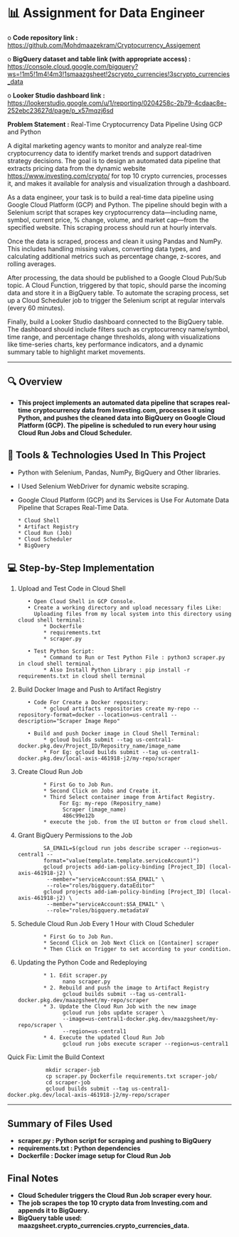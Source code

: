 # 📊 Assignment for Data Engineer

o **Code repository link :** https://github.com/Mohdmaazekram/Cryptocurrency_Assigement

o **BigQuery dataset and table link (with appropriate access) :** https://console.cloud.google.com/bigquery?ws=!1m5!1m4!4m3!1smaazgsheet!2scrypto_currencies!3scrypto_currencies_data

o **Looker Studio dashboard link :** https://lookerstudio.google.com/u/1/reporting/0204258c-2b79-4cdaac8e-252ebc23627d/page/p_x57mqzj6sd


**Problem Statement :** 
Real-Time Cryptocurrency Data Pipeline Using GCP and Python

A digital marketing agency wants to monitor and analyze real-time cryptocurrency data to identify market trends and support datadriven strategy decisions. The goal is to design an automated data pipeline that extracts pricing data from the dynamic website https://www.investing.com/crypto/ for top 10 crypto currencies, processes it, and makes it available for analysis and visualization through a dashboard.

As a data engineer, your task is to build a real-time data pipeline using Google Cloud Platform (GCP) and Python. The pipeline should begin with a Selenium script that scrapes key cryptocurrency data—including name, symbol, current price, % change, volume, and market cap—from the specified website. This scraping process should run at hourly intervals.

Once the data is scraped, process and clean it using Pandas and NumPy. This includes handling missing values, converting data types, and calculating additional metrics such as percentage change, z-scores, and rolling averages.

After processing, the data should be published to a Google Cloud Pub/Sub topic. A Cloud Function, triggered by that topic, should parse the incoming data and store it in a BigQuery table. To automate the scraping process, set up a Cloud Scheduler job to trigger the Selenium script at regular intervals (every 60 minutes).

Finally, build a Looker Studio dashboard connected to the BigQuery table. The dashboard should include filters such as
cryptocurrency name/symbol, time range, and percentage change thresholds, along with visualizations like time-series charts, key
performance indicators, and a dynamic summary table to highlight market movements.

---

## 🔍 Overview

- **This project implements an automated data pipeline that scrapes real-time cryptocurrency data from Investing.com,
processes it using Python, and pushes the cleaned data into BigQuery on Google Cloud Platform (GCP). The pipeline is
scheduled to run every hour using Cloud Run Jobs and Cloud Scheduler.**

## 🔧 Tools & Technologies Used In This Project

- Python with Selenium, Pandas, NumPy, BigQuery and Other libraries.
- I Used Selenium WebDriver for dynamic website scraping.
- Google Cloud Platform (GCP) and its Services is Use For Automate Data Pipeline that Scrapes Real-Time Data.

      * Cloud Shell
      * Artifact Registry
      * Cloud Run (Job)
      * Cloud Scheduler
      * BigQuery

## 💻 Step-by-Step Implementation

1) Upload and Test Code in Cloud Shell
     
          • Open Cloud Shell in GCP Console.
          • Create a working directory and upload necessary files Like:
            Uploading files from my local system into this directory using cloud shell terminal:
               * Dockerfile
               * requirements.txt
               * scraper.py
     
          • Test Python Script:
               * Command to Run or Test Python File : python3 scraper.py in cloud shell terminal.
               * Also Install Python Library : pip install -r requirements.txt in cloud shell terminal
   
2) Build Docker Image and Push to Artifact Registry
   
          • Code For Create a Docker repository:
               * gcloud artifacts repositories create my-repo --repository-format=docker --location=us-central1 --description="Scraper Image Repo"
   
          • Build and push Docker image in Cloud Shell Terminal:
               * gcloud builds submit --tag us-central1-docker.pkg.dev/Project_ID/Repositry_name/image_name
               * For Eg: gcloud builds submit --tag us-central1-docker.pkg.dev/local-axis-461918-j2/my-repo/scraper

3) Create Cloud Run Job

               * First Go to Job Run.
               * Second Click on Jobs and Create it.
               * Third Select container image from Artifact Registry.
                    For Eg: my-repo (Repositry_name)
                     Scraper (image_name)
                     486c99e12b
               * execute the job. from the UI button or from cloud shell.
   
4) Grant BigQuery Permissions to the Job

               SA_EMAIL=$(gcloud run jobs describe scraper --region=us-central1 --
               format="value(template.template.serviceAccount)")
               gcloud projects add-iam-policy-binding [Project_ID] (local-axis-461918-j2) \
                --member="serviceAccount:$SA_EMAIL" \
                --role="roles/bigquery.dataEditor"
               gcloud projects add-iam-policy-binding [Project_ID] (local-axis-461918-j2) \
                --member="serviceAccount:$SA_EMAIL" \
                --role="roles/bigquery.metadataV

5) Schedule Cloud Run Job Every 1 Hour with Cloud Scheduler

               * First Go to Job Run.
               * Second Click on Job Next Click on [Container] scraper
               * Then Click on Trigger to set according to your condition.

6) Updating the Python Code and Redeploying

               * 1. Edit scraper.py
                     nano scraper.py
               * 2. Rebuild and push the image to Artifact Registry
                     gcloud builds submit --tag us-central1-docker.pkg.dev/maazgsheet/my-repo/scraper
               * 3. Update the Cloud Run Job with the new image
                     gcloud run jobs update scraper \
                     --image=us-central1-docker.pkg.dev/maazgsheet/my-repo/scraper \
                     --region=us-central1
               * 4. Execute the updated Cloud Run Job
                     gcloud run jobs execute scraper --region=us-central1

Quick Fix: Limit the Build Context

                mkdir scraper-job
                cp scraper.py Dockerfile requirements.txt scraper-job/
                cd scraper-job
                gcloud builds submit --tag us-central1-docker.pkg.dev/local-axis-461918-j2/my-repo/scraper

---

## Summary of Files Used
- **scraper.py : Python script for scraping and pushing to BigQuery**
- **requirements.txt : Python dependencies**
- **Dockerfile : Docker image setup for Cloud Run Job**

## Final Notes

- **Cloud Scheduler triggers the Cloud Run Job scraper every hour.**
- **The job scrapes the top 10 crypto data from Investing.com and appends it to BigQuery.**
- **BigQuery table used: maazgsheet.crypto_currencies.crypto_currencies_data.**
